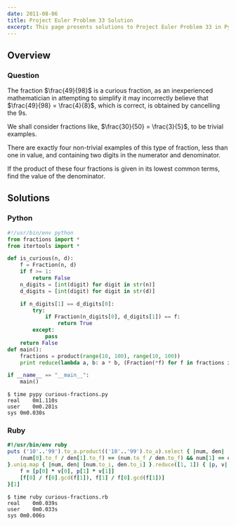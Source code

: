 ```yaml
---
date: 2011-08-06
title: Project Euler Problem 33 Solution
excerpt: This page presents solutions to Project Euler Problem 33 in Python and Ruby.
---
```



## Overview


### Question

The fraction $\frac{49}{98}$ is a curious fraction, as an inexperienced 
mathematician in attempting to simplify it may incorrectly 
believe that $\frac{49}{98} = \frac{4}{8}$, which is correct, is obtained by 
cancelling the 9s.

We shall consider fractions like, $\frac{30}{50} = \frac{3}{5}$, to be trivial 
examples.

There are exactly four non-trivial examples of this type of 
fraction, less than one in value, and containing two digits 
in the numerator and denominator.

If the product of these four fractions is given in its lowest 
common terms, find the value of the denominator.






## Solutions

### Python

```python
#!/usr/bin/env python
from fractions import *
from itertools import *

def is_curious(n, d):
    f = Fraction(n, d)
    if f >= 1:
        return False
    n_digits = [int(digit) for digit in str(n)]
    d_digits = [int(digit) for digit in str(d)]

    if n_digits[1] == d_digits[0]:
        try:
            if Fraction(n_digits[0], d_digits[1]) == f:
                return True
        except:
            pass
    return False
def main():
    fractions = product(range(10, 100), range(10, 100))
    print reduce(lambda a, b: a * b, (Fraction(*f) for f in fractions if is_curious(*f))).denominator

if __name__ == "__main__":
    main()
```


```
$ time pypy curious-fractions.py
real	0m1.110s
user	0m0.281s
sys	0m0.030s
```



### Ruby

```ruby
#!/usr/bin/env ruby
puts ('10'..'99').to_a.product(('10'..'99').to_a).select { |num, den|
	(num[0].to_f / den[1].to_f) == (num.to_f / den.to_f) && num[1] == den[0] && num[1] != den[1]
}.uniq.map { |num, den| [num.to_i, den.to_i] }.reduce([1, 1]) { |p, v|
	f = [p[0] * v[0], p[1] * v[1]]
	[f[0] / f[0].gcd(f[1]), f[1] / f[0].gcd(f[1])]
}[1]
```


```
$ time ruby curious-fractions.rb
real	0m0.039s
user	0m0.033s
sys	0m0.006s
```


